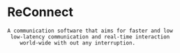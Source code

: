 # ReConnect
    A communication software that aims for faster and low 
     low-latency communication and real-time interaction
        world-wide with out any interruption.

        